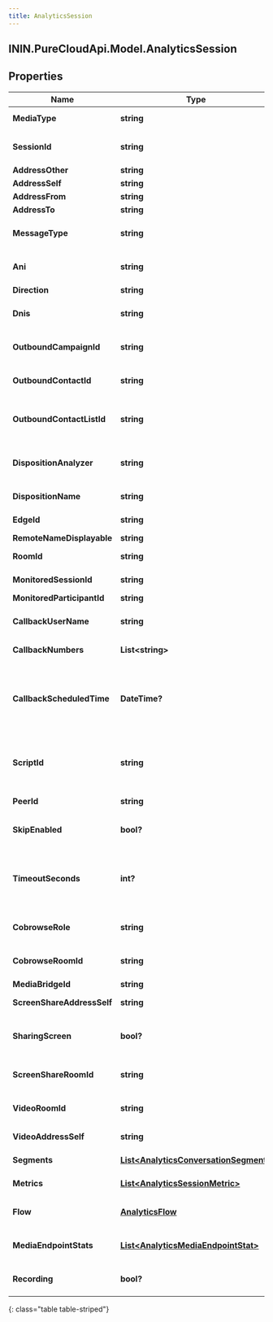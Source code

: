 ```yaml
---
title: AnalyticsSession
---
```

## ININ.PureCloudApi.Model.AnalyticsSession

## Properties

|Name | Type | Description | Notes|
|------------ | ------------- | ------------- | -------------|
| **MediaType** | **string** | The session media type | [optional] |
| **SessionId** | **string** | The unique identifier of this session | [optional] |
| **AddressOther** | **string** |  | [optional] |
| **AddressSelf** | **string** |  | [optional] |
| **AddressFrom** | **string** |  | [optional] |
| **AddressTo** | **string** |  | [optional] |
| **MessageType** | **string** | Message type for messaging services such as sms | [optional] |
| **Ani** | **string** | Automatic Number Identification (caller&#39;s number) | [optional] |
| **Direction** | **string** | Direction | [optional] |
| **Dnis** | **string** | Automatic Number Identification (caller&#39;s number) | [optional] |
| **OutboundCampaignId** | **string** | (Dialer) Unique identifier of the outbound campaign | [optional] |
| **OutboundContactId** | **string** | (Dialer) Unique identifier of the contact | [optional] |
| **OutboundContactListId** | **string** | (Dialer) Unique identifier of the contact list that this contact belongs to | [optional] |
| **DispositionAnalyzer** | **string** | (Dialer) Unique identifier of the contact list that this contact belongs to | [optional] |
| **DispositionName** | **string** | (Dialer) Result of the analysis | [optional] |
| **EdgeId** | **string** | Unique identifier of the edge device | [optional] |
| **RemoteNameDisplayable** | **string** |  | [optional] |
| **RoomId** | **string** | Unique identifier for the room | [optional] |
| **MonitoredSessionId** | **string** | The sessionID being monitored | [optional] |
| **MonitoredParticipantId** | **string** |  | [optional] |
| **CallbackUserName** | **string** | The name of the user requesting a call back | [optional] |
| **CallbackNumbers** | **List&lt;string&gt;** | List of numbers to callback | [optional] |
| **CallbackScheduledTime** | **DateTime?** | Scheduled callback date/time. Date time is represented as an ISO-8601 string. For example: yyyy-MM-ddTHH:mm:ss.SSSZ | [optional] |
| **ScriptId** | **string** | Scheduled callback date/time, Date time is represented as an ISO-8601 string.  | [optional] |
| **PeerId** | **string** | A unique identifier for a peer | [optional] |
| **SkipEnabled** | **bool?** | (Dialer) Whether the agent can skip the dialer contact | [optional] |
| **TimeoutSeconds** | **int?** | The number of seconds before PureCloud begins the call for a call back. 0 disables automatic calling | [optional] |
| **CobrowseRole** | **string** | Describe side of the cobrowse (sharer or viewer) | [optional] |
| **CobrowseRoomId** | **string** | A unique identifier for a PureCloud Cobrowse room. | [optional] |
| **MediaBridgeId** | **string** |  | [optional] |
| **ScreenShareAddressSelf** | **string** | Direct ScreenShare address | [optional] |
| **SharingScreen** | **bool?** | Flag determining if screenShare is started or not (true/false) | [optional] |
| **ScreenShareRoomId** | **string** | A unique identifier for a PureCloud ScreenShare room. | [optional] |
| **VideoRoomId** | **string** | A unique identifier for a PureCloud video room. | [optional] |
| **VideoAddressSelf** | **string** | Direct Video address | [optional] |
| **Segments** | [**List&lt;AnalyticsConversationSegment&gt;**](AnalyticsConversationSegment.html) | List of segments for this session | [optional] |
| **Metrics** | [**List&lt;AnalyticsSessionMetric&gt;**](AnalyticsSessionMetric.html) | List of metrics for this session | [optional] |
| **Flow** | [**AnalyticsFlow**](AnalyticsFlow.html) | IVR flow execution associated with this session | [optional] |
| **MediaEndpointStats** | [**List&lt;AnalyticsMediaEndpointStat&gt;**](AnalyticsMediaEndpointStat.html) | Media endpoint stats associated with this session | [optional] |
| **Recording** | **bool?** | Flag determining if an audio recording was started or not | [optional] |
{: class="table table-striped"}


